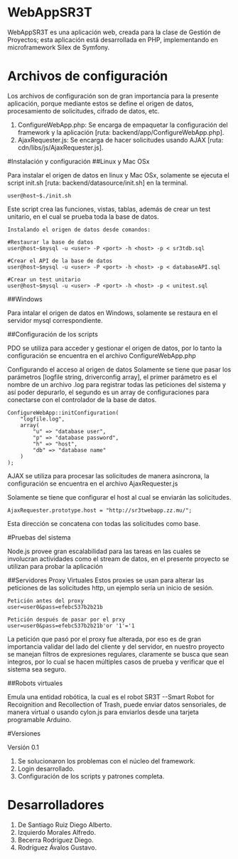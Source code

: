 # WebAppSR3T

WebAppSR3T es una aplicación web, creada para la clase de Gestión de Proyectos; esta aplicación
está desarrollada en PHP, implementando en microframework Silex de Symfony.



# Archivos de configuración

Los archivos de configuración son de gran importancia para la presente aplicación, porque mediante estos se define el origen de datos, procesamiento de solicitudes, cifrado de datos, etc.

1. ConfigureWebApp.php: Se encarga de empaquetar la configuración del framework y la aplicación [ruta: backend/app/ConfigureWebApp.php].
2. AjaxRequester.js: Se encarga de hacer solicitudes usando AJAX [ruta: cdn/libs/js/AjaxRequester.js].

#Instalación y configuración
##Linux y Mac OSx

Para instalar el origen de datos en linux y Mac OSx, solamente se ejecuta el script init.sh [ruta: backend/datasource/init.sh] en la terminal.

	user@host~$./init.sh

Este script crea las funciones, vistas, tablas, además de crear un test unitario, en el cual se prueba toda la base de datos.

	Instalando el origen de datos desde comandos:
	
	#Restaurar la base de datos
	user@host~$mysql -u <user> -P <port> -h <host> -p < sr3tdb.sql
	
	#Crear el API de la base de datos
	user@host~$mysql -u <user> -P <port> -h <host> -p < databaseAPI.sql

	#Crear un test unitario
	user@host~$mysql -u <user> -P <port> -h <host> -p < unitest.sql
	
##Windows

Para intalar el origen de datos en Windows, solamente se restaura en el servidor mysql correspondiente.

##Configuración de los scripts

PDO se utiliza para acceder y gestionar el origen de datos, por lo tanto la configuración se encuentra en el archivo
ConfigureWebApp.php

Configurando el acceso al origen de datos
Solamente se tiene que pasar los parámetros [logfile string, driverconfig array], el primer parámetro es el nombre de un archivo .log
para registrar todas las peticiones del sistema y así poder depurarlo, el segundo es un array de configuraciones para conectarse con
el controlador de la base de datos.

	ConfigureWebApp::initConfiguration(
		"logfile.log", 
		array(
			"u" => "database user",
			"p" => "database password",
			"h" => "host",
			"db" => "database name"
		)
	);

AJAX se utiliza para procesar las solicitudes de manera asíncrona, la configuración se encuentra en el archivo
AjaxRequester.js

Solamente se tiene que configurar el host al cual se enviarán las solicitudes.

	AjaxRequester.prototype.host = "http://sr3twebapp.zz.mu/";

Esta dirección se concatena con todas las solicitudes como base.


#Pruebas del sistema

Node.js provee gran escalabilidad para las tareas en las cuales se involucran actividades como el stream de datos,
en el presente proyecto se utilizan para probar la aplicación

##Servidores Proxy Virtuales
Estos proxies se usan para alterar las peticiones de las solicitudes http, un ejemplo sería un inicio de sesión.

	Petición antes del proxy
	user=user0&pass=efebc537b2b21b

	Petición después de pasar por el prxy
	user=user0&pass=efebc537b2b21b'or '1'='1
	
La petición que pasó por el proxy fue alterada, por eso es de gran importancia validar del lado del cliente y del servidor,
en nuestro proyecto se manejan filtros de expresiones regulares, claramente se busca que sean integros, por lo cual se hacen 
múltiples casos de prueba y verificar que el sistema sea seguro.

##Robots virtuales

Emula una entidad robótica, la cual es el robot SR3T --Smart Robot for Recoignition and Recollection of Trash, puede enviar
datos sensoriales, de manera virtual o usando cylon.js para enviarlos desde una tarjeta programable Arduino.

#Versiones

Versión 0.1

1. Se solucionaron los problemas con el núcleo del framework.
2. Login desarrollado.
3. Configuración de los scripts y patrones completa.

# Desarrolladores

1. De Santiago Ruiz Diego Alberto.
2. Izquierdo Morales Alfredo.
3. Becerra Rodríguez Diego.
4. Rodríguez Ávalos Gustavo.